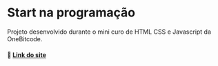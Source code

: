 
# Start na programação

Projeto desenvolvido durante o mini curo de HTML CSS e Javascript da OneBitcode.

#### 🔗 [Link do site](https://pet-one-bit-code.vercel.app/)
